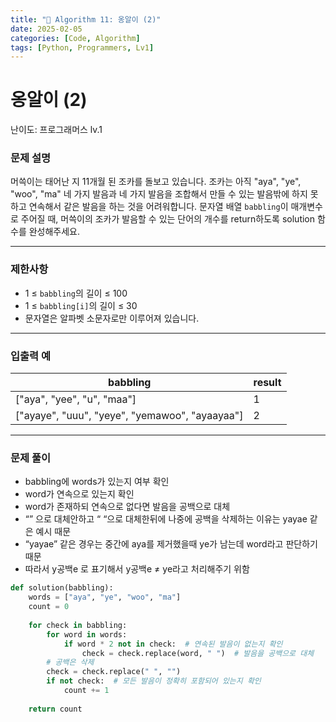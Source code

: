 ```yaml
---
title: "🧠 Algorithm 11: 옹알이 (2)"
date: 2025-02-05
categories: [Code, Algorithm]
tags: [Python, Programmers, Lv1]
---
```


# 옹알이 (2)

난이도: 프로그래머스 lv.1

### **문제 설명**

머쓱이는 태어난 지 11개월 된 조카를 돌보고 있습니다. 조카는 아직 "aya", "ye", "woo", "ma" 네 가지 발음과 네 가지 발음을 조합해서 만들 수 있는 발음밖에 하지 못하고 연속해서 같은 발음을 하는 것을 어려워합니다. 문자열 배열 `babbling`이 매개변수로 주어질 때, 머쓱이의 조카가 발음할 수 있는 단어의 개수를 return하도록 solution 함수를 완성해주세요.

---

### 제한사항

- 1 ≤ `babbling`의 길이 ≤ 100
- 1 ≤ `babbling[i]`의 길이 ≤ 30
- 문자열은 알파벳 소문자로만 이루어져 있습니다.

---

### 입출력 예

| babbling | result |
| --- | --- |
| ["aya", "yee", "u", "maa"] | 1 |
| ["ayaye", "uuu", "yeye", "yemawoo", "ayaayaa"] | 2 |

---

### 문제 풀이

- babbling에 words가 있는지 여부 확인
- word가 연속으로 있는지 확인
- word가 존재하되 연속으로 없다면 발음을 공백으로 대체
- “” 으로 대체안하고 “ “으로 대체한뒤에 나중에 공백을 삭제하는 이유는 yayae 같은 예시 때문
- “yayae” 같은 경우는 중간에 aya를 제거했을때 ye가 남는데 word라고 판단하기 때문
- 따라서 y공백e 로 표기해서 y공백e ≠ ye라고 처리해주기 위함

```python
def solution(babbling): 
    words = ["aya", "ye", "woo", "ma"]
    count = 0
    
    for check in babbling:
        for word in words:
            if word * 2 not in check:  # 연속된 발음이 없는지 확인
                check = check.replace(word, " ")  # 발음을 공백으로 대체
        # 공백은 삭제        
        check = check.replace(" ", "")
        if not check:  # 모든 발음이 정확히 포함되어 있는지 확인
            count += 1
    
    return count
```